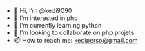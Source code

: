 - 👋 Hi, I’m @kedi9090
- 👀 I’m interested in php
- 🌱 I’m currently learning python
- 💞️ I’m looking to collaborate on php projets
- 📫 How to reach me: kediperso@gmail.com 

<!---
kedi9090/kedi9090 is a ✨ special ✨ repository because its `README.md` (this file) appears on your GitHub profile.
You can click the Preview link to take a look at your changes.
--->

